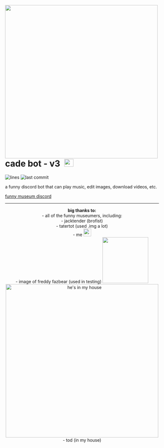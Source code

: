 <img align="left" src="https://i.imgur.com/VcvrhfV.png" width="500">

# cade bot - v3 &nbsp;<img src="https://cdn.discordapp.com/app-icons/709214886969999379/fb15ac3bc3cf90fcf1e5f824b504338b.png" width="30" height="25">

![lines](https://img.shields.io/tokei/lines/github/source64/cade)
![last commit](https://img.shields.io/github/last-commit/source64/cade)

a funny discord bot that can play music, edit images, download videos, etc.

[funny museum discord](https://discord.gg/dyfGtUCkfz)

--- 

<p align="center">
  <strong>big thanks to:</strong><br>
  - all of the funny museumers, including:<br>
  - jacktender (brofist)<br>
  - tatertot (used .img a lot)<br>
  - me <img src="https://static-cdn.jtvnw.net/emoticons/v2/1/default/dark/1.0" width="25"><br>
  - image of freddy fazbear (used in testing) <img src="https://static.wikia.nocookie.net/five-nights-at-freddys-fanon/images/3/3a/Freddy_Fazbear_en_Fiesta_Full_Body.png/revision/latest/scale-to-width-down/180?cb=20201016162646" width="150"><br>
  <img src="https://i.imgur.com/eCHkJ10.jpg" width="500" title="he's in my house"><br>
  - tod (in my house)
</p>
